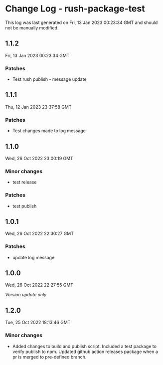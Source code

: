 # Change Log - rush-package-test

This log was last generated on Fri, 13 Jan 2023 00:23:34 GMT and should not be manually modified.

## 1.1.2
Fri, 13 Jan 2023 00:23:34 GMT

### Patches

- Test rush publish - message update

## 1.1.1
Thu, 12 Jan 2023 23:37:58 GMT

### Patches

- Test changes made to log message

## 1.1.0
Wed, 26 Oct 2022 23:00:19 GMT

### Minor changes

- test release

### Patches

- test publish

## 1.0.1
Wed, 26 Oct 2022 22:30:27 GMT

### Patches

- update log message

## 1.0.0
Wed, 26 Oct 2022 22:27:55 GMT

_Version update only_

## 1.2.0
Tue, 25 Oct 2022 18:13:46 GMT

### Minor changes

- Added changes to build and publish script. Included a test package to verify publish to npm. Updated github action releases package when a pr is merged to pre-defined branch.

